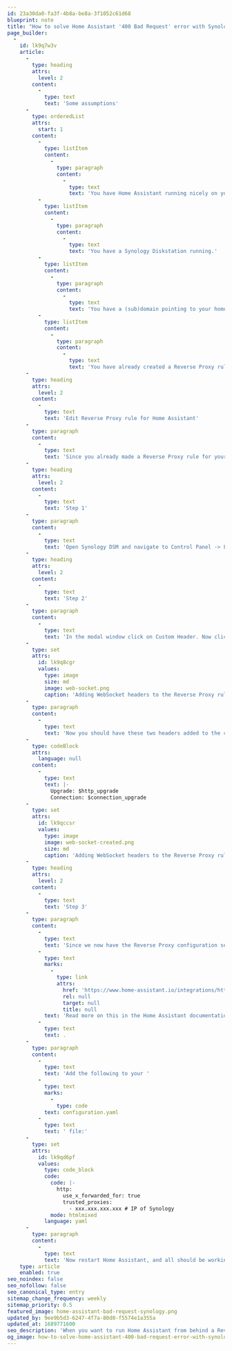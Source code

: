 ```yaml
---
id: 23a30da0-fa3f-4b8a-be8a-3f1052c61d68
blueprint: note
title: "How to solve Home Assistant '400 Bad Request' error with Synology Reverse Proxy"
page_builder:
  -
    id: lk9q7w3v
    article:
      -
        type: heading
        attrs:
          level: 2
        content:
          -
            type: text
            text: 'Some assumptions'
      -
        type: orderedList
        attrs:
          start: 1
        content:
          -
            type: listItem
            content:
              -
                type: paragraph
                content:
                  -
                    type: text
                    text: 'You have Home Assistant running nicely on your internal network.'
          -
            type: listItem
            content:
              -
                type: paragraph
                content:
                  -
                    type: text
                    text: 'You have a Synology Diskstation running.'
          -
            type: listItem
            content:
              -
                type: paragraph
                content:
                  -
                    type: text
                    text: 'You have a (sub)domain pointing to your home network IP / Synology.'
          -
            type: listItem
            content:
              -
                type: paragraph
                content:
                  -
                    type: text
                    text: 'You have already created a Reverse Proxy rule for Home Assistant.'
      -
        type: heading
        attrs:
          level: 2
        content:
          -
            type: text
            text: 'Edit Reverse Proxy rule for Home Assistant'
      -
        type: paragraph
        content:
          -
            type: text
            text: 'Since you already made a Reverse Proxy rule for your Home Assistant server, it is reachable from outside your internal network, but you get that error message. Here’s how to solve it.'
      -
        type: heading
        attrs:
          level: 2
        content:
          -
            type: text
            text: 'Step 1'
      -
        type: paragraph
        content:
          -
            type: text
            text: 'Open Synology DSM and navigate to Control Panel -> Login Portal -> Advanced. There click on the Reverse Proxy button. You should see your Reverse Proxy rule for Home Assistant, select it and click Edit.'
      -
        type: heading
        attrs:
          level: 2
        content:
          -
            type: text
            text: 'Step 2'
      -
        type: paragraph
        content:
          -
            type: text
            text: 'In the modal window click on Custom Header. Now click the Create button and select WebSocket.'
      -
        type: set
        attrs:
          id: lk9q8cgr
          values:
            type: image
            size: md
            image: web-socket.png
            caption: 'Adding WebSocket headers to the Reverse Proxy rule'
      -
        type: paragraph
        content:
          -
            type: text
            text: 'Now you should have these two headers added to the configuration:'
      -
        type: codeBlock
        attrs:
          language: null
        content:
          -
            type: text
            text: |-
              Upgrade: $http_upgrade
              Connection: $connection_upgrade
      -
        type: set
        attrs:
          id: lk9qccsr
          values:
            type: image
            image: web-socket-created.png
            size: md
            caption: 'Adding WebSocket headers to the Reverse Proxy rule'
      -
        type: heading
        attrs:
          level: 2
        content:
          -
            type: text
            text: 'Step 3'
      -
        type: paragraph
        content:
          -
            type: text
            text: 'Since we now have the Reverse Proxy configuration set up, we need to tell Home Assistant that a trusted proxy is used. '
          -
            type: text
            marks:
              -
                type: link
                attrs:
                  href: 'https://www.home-assistant.io/integrations/http/'
                  rel: null
                  target: null
                  title: null
            text: 'Read more on this in the Home Assistant documentation'
          -
            type: text
            text: .
      -
        type: paragraph
        content:
          -
            type: text
            text: 'Add the following to your '
          -
            type: text
            marks:
              -
                type: code
            text: configuration.yaml
          -
            type: text
            text: ' file:'
      -
        type: set
        attrs:
          id: lk9qd6pf
          values:
            type: code_block
            code:
              code: |-
                http:
                  use_x_forwarded_for: true
                  trusted_proxies:
                    - xxx.xxx.xxx.xxx # IP of Synology
              mode: htmlmixed
            language: yaml
      -
        type: paragraph
        content:
          -
            type: text
            text: 'Now restart Home Assistant, and all should be working!'
    type: article
    enabled: true
seo_noindex: false
seo_nofollow: false
seo_canonical_type: entry
sitemap_change_frequency: weekly
sitemap_priority: 0.5
featured_image: home-assistant-bad-request-synology.png
updated_by: 9ee9b5d3-6247-4f7a-80d0-f5574e1a355a
updated_at: 1689771600
seo_description: 'When you want to run Home Assistant from behind a Reverse Proxy, running on a Synology, you might encounter a ‘400 Bad Request’ error. Here’s how to solve it.'
og_image: how-to-solve-home-assistant-400-bad-request-error-with-synology-reverse-proxy-og-1696839425.png
---
```

